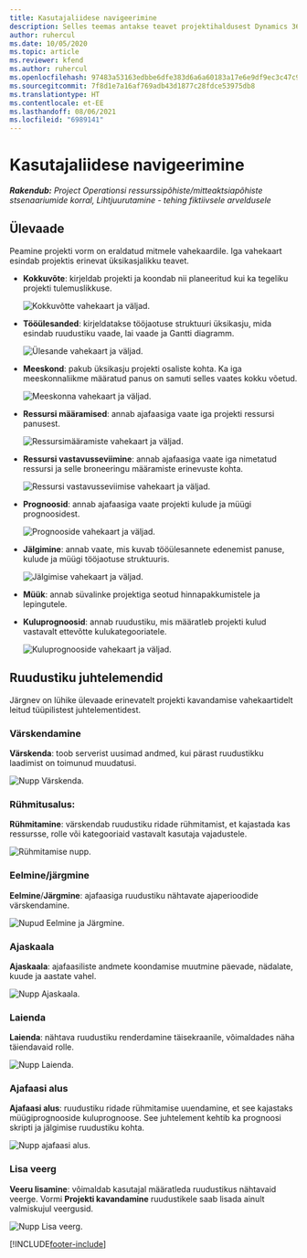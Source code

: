 ```yaml
---
title: Kasutajaliidese navigeerimine
description: Selles teemas antakse teavet projektihaldusest Dynamics 365 Projecti toimingutes.
author: ruhercul
ms.date: 10/05/2020
ms.topic: article
ms.reviewer: kfend
ms.author: ruhercul
ms.openlocfilehash: 97483a53163edbbe6dfe383d6a6a60183a17e6e9df9ec3c47c9f33aef88aea3e
ms.sourcegitcommit: 7f8d1e7a16af769adb43d1877c28fdce53975db8
ms.translationtype: HT
ms.contentlocale: et-EE
ms.lasthandoff: 08/06/2021
ms.locfileid: "6989141"
---
```

# <a name="navigating-the-user-interface"></a>Kasutajaliidese navigeerimine

_**Rakendub:** Project Operationsi ressurssipõhiste/mitteaktsiapõhiste stsenaariumide korral,  Lihtjuurutamine - tehing fiktiivsele arveldusele_

## <a name="overview"></a>Ülevaade

Peamine projekti vorm on eraldatud mitmele vahekaardile. Iga vahekaart esindab projektis erinevat üksikasjalikku teavet.

- **Kokkuvõte**: kirjeldab projekti ja koondab nii planeeritud kui ka tegeliku projekti tulemuslikkuse.

    ![Kokkuvõtte vahekaart ja väljad.](media/navigation7.png)

- **Tööülesanded**: kirjeldatakse tööjaotuse struktuuri üksikasju, mida esindab ruudustiku vaade, lai vaade ja Gantti diagramm.

    ![Ülesande vahekaart ja väljad.](media/navigation8.png)

- **Meeskond**: pakub üksikasju projekti osaliste kohta. Ka iga meeskonnaliikme määratud panus on samuti selles vaates kokku võetud.

    ![Meeskonna vahekaart ja väljad.](media/navigation9.png)

- **Ressursi määramised**: annab ajafaasiga vaate iga projekti ressursi panusest.

    ![Ressursimääramiste vahekaart ja väljad.](media/navigation10.png)

- **Ressursi vastavusseviimine**: annab ajafaasiga vaate iga nimetatud ressursi ja selle broneeringu määramiste erinevuste kohta.

    ![Ressursi vastavusseviimise vahekaart ja väljad.](media/navigation11.png)

- **Prognoosid**: annab ajafaasiga vaate projekti kulude ja müügi prognoosidest.

    ![Prognooside vahekaart ja väljad.](media/navigation12.png)

- **Jälgimine**: annab vaate, mis kuvab tööülesannete edenemist panuse, kulude ja müügi tööjaotuse struktuuris.

    ![Jälgimise vahekaart ja väljad.](media/navigation13.png)

- **Müük**: annab süvalinke projektiga seotud hinnapakkumistele ja lepingutele.

- **Kuluprognoosid**: annab ruudustiku, mis määratleb projekti kulud vastavalt ettevõtte kulukategooriatele.

    ![Kuluprognooside vahekaart ja väljad.](media/navigation14.png)

## <a name="grid-controls"></a>Ruudustiku juhtelemendid

Järgnev on lühike ülevaade erinevatelt projekti kavandamise vahekaartidelt leitud tüüpilistest juhtelementidest.

### <a name="refresh"></a>Värskendamine

**Värskenda**: toob serverist uusimad andmed, kui pärast ruudustikku laadimist on toimunud muudatusi.

![Nupp Värskenda.](media/navigation7.png)

### <a name="group-by"></a>Rühmitusalus:

**Rühmitamine**: värskendab ruudustiku ridade rühmitamist, et kajastada kas ressursse, rolle või kategooriaid vastavalt kasutaja vajadustele.

![Rühmitamise nupp.](media/navigation6.png)

### <a name="previousnext"></a>Eelmine/järgmine

**Eelmine**/**Järgmine**: ajafaasiga ruudustiku nähtavate ajaperioodide värskendamine.

![Nupud Eelmine ja Järgmine.](media/navigation2.png)

### <a name="timescale"></a>Ajaskaala

**Ajaskaala**: ajafaasiliste andmete koondamise muutmine päevade, nädalate, kuude ja aastate vahel.

![Nupp Ajaskaala.](media/navigation3.png)

### <a name="expand"></a>Laienda

**Laienda**: nähtava ruudustiku renderdamine täisekraanile, võimaldades näha täiendavaid rolle.

![Nupp Laienda.](media/navigation4.png)

### <a name="time-phase-by"></a>Ajafaasi alus

**Ajafaasi alus**: ruudustiku ridade rühmitamise uuendamine, et see kajastaks müügiprognooside kuluprognoose. See juhtelement kehtib ka prognoosi skripti ja jälgimise ruudustiku kohta.

![Nupp ajafaasi alus.](media/navigation0.png)

### <a name="add-column"></a>Lisa veerg

**Veeru lisamine**: võimaldab kasutajal määratleda ruudustikus nähtavaid veerge. Vormi **Projekti kavandamine** ruudustikele saab lisada ainult valmiskujul veergusid.

![Nupp Lisa veerg.](media/navigation5.png)


[!INCLUDE[footer-include](../includes/footer-banner.md)]
